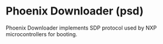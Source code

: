 # Phoenix Downloader (psd)

Phoenix Downloader implements SDP protocol used by NXP microcontrollers for booting.